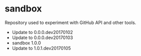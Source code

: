 # sandbox
Repository used to experiment with GitHub API and other tools.
* Update to 0.0.0.dev20170102
* Update to 0.0.0.dev20170103
* sandbox 1.0.0
* Update to 1.0.1.dev20170105
